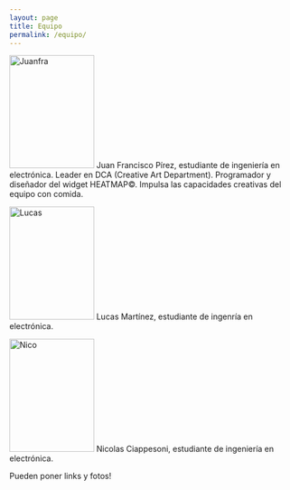 ```yaml
---
layout: page
title: Equipo
permalink: /equipo/
---
```

 <style>

img {
    width: 150px;
    height: 200px;
}
</style>

![Juanfra](/assets/Juanfra.jpg) Juan Francisco Pírez, estudiante de ingeniería en electrónica. Leader en DCA (Creative Art Department). Programador y diseñador del widget HEATMAP©. Impulsa las capacidades creativas del equipo con comida.

![Lucas](/assets/Lucas.jpg) Lucas Martínez, estudiante de ingenría en electrónica. 

![Nico](/assets/Nico.jpg) Nicolas Ciappesoni, estudiante de ingeniería en electrónica.

Pueden poner links y fotos!
